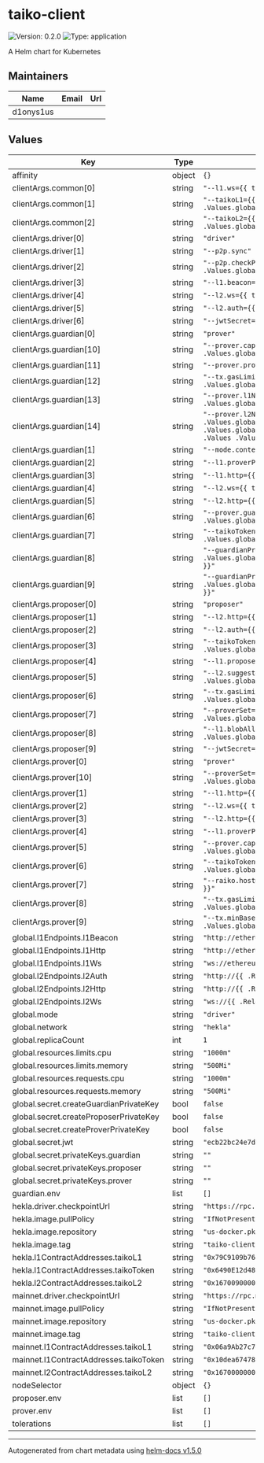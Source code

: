 # taiko-client

![Version: 0.2.0](https://img.shields.io/badge/Version-0.2.0-informational?style=flat-square) ![Type: application](https://img.shields.io/badge/Type-application-informational?style=flat-square)

A Helm chart for Kubernetes

## Maintainers

| Name | Email | Url |
| ---- | ------ | --- |
| d1onys1us |  |  |

## Values

| Key | Type | Default | Description |
|-----|------|---------|-------------|
| affinity | object | `{}` |  |
| clientArgs.common[0] | string | `"--l1.ws={{ tpl .Values.global.l1Endpoints.l1Ws . }}"` |  |
| clientArgs.common[1] | string | `"--taikoL1={{ (index .Values .Values.global.network).l1ContractAddresses.taikoL1 }}"` |  |
| clientArgs.common[2] | string | `"--taikoL2={{ (index .Values .Values.global.network).l2ContractAddresses.taikoL2 }}"` |  |
| clientArgs.driver[0] | string | `"driver"` |  |
| clientArgs.driver[1] | string | `"--p2p.sync"` |  |
| clientArgs.driver[2] | string | `"--p2p.checkPointSyncUrl={{ (index .Values .Values.global.network).driver.checkpointUrl }}"` |  |
| clientArgs.driver[3] | string | `"--l1.beacon={{ tpl .Values.global.l1Endpoints.l1Beacon . }}"` |  |
| clientArgs.driver[4] | string | `"--l2.ws={{ tpl .Values.global.l2Endpoints.l2Ws . }}"` |  |
| clientArgs.driver[5] | string | `"--l2.auth={{ tpl .Values.global.l2Endpoints.l2Auth . }}"` |  |
| clientArgs.driver[6] | string | `"--jwtSecret=/jwtsecret/default"` |  |
| clientArgs.guardian[0] | string | `"prover"` |  |
| clientArgs.guardian[10] | string | `"--prover.capacity={{ (index .Values .Values.global.network).guardian.capacity }}"` |  |
| clientArgs.guardian[11] | string | `"--prover.proveUnassignedBlocks"` |  |
| clientArgs.guardian[12] | string | `"--tx.gasLimit={{ (index .Values .Values.global.network).guardian.txGasLimit }}"` |  |
| clientArgs.guardian[13] | string | `"--prover.l1NodeVersion=\"{{ (index .Values .Values.global.network).guardian.l1NodeInfo }}\""` |  |
| clientArgs.guardian[14] | string | `"--prover.l2NodeVersion=\"driver:{{ (index .Values .Values.global.network).image.tag }}/taiko-geth:{{ (index .Values .Values.global.network).guardian.taikoGethVersion }}/guardian:{{ (index .Values .Values.global.network).image.tag }}"` |  |
| clientArgs.guardian[1] | string | `"--mode.contester"` |  |
| clientArgs.guardian[2] | string | `"--l1.proverPrivKey=$(GUARDIAN_PRIVATE_KEY)"` |  |
| clientArgs.guardian[3] | string | `"--l1.http={{ tpl .Values.global.l1Endpoints.l1Http . }}"` |  |
| clientArgs.guardian[4] | string | `"--l2.ws={{ tpl .Values.global.l2Endpoints.l2Ws . }}"` |  |
| clientArgs.guardian[5] | string | `"--l2.http={{ tpl .Values.global.l2Endpoints.l2Http . }}"` |  |
| clientArgs.guardian[6] | string | `"--prover.guardianProverHealthCheckServerEndpoint={{ (index .Values .Values.global.network).guardian.healthCheckServer }}"` |  |
| clientArgs.guardian[7] | string | `"--taikoToken={{ (index .Values .Values.global.network).l1ContractAddresses.taikoToken }}"` |  |
| clientArgs.guardian[8] | string | `"--guardianProverMinority={{ (index .Values .Values.global.network).guardian.contractAddresses.guardianProverMinority }}"` |  |
| clientArgs.guardian[9] | string | `"--guardianProverMajority={{ (index .Values .Values.global.network).guardian.contractAddresses.guardianProverMajority }}"` |  |
| clientArgs.proposer[0] | string | `"proposer"` |  |
| clientArgs.proposer[1] | string | `"--l2.http={{ tpl .Values.global.l2Endpoints.l2Http . }}"` |  |
| clientArgs.proposer[2] | string | `"--l2.auth={{ tpl .Values.global.l2Endpoints.l2Auth . }}"` |  |
| clientArgs.proposer[3] | string | `"--taikoToken={{ (index .Values .Values.global.network).l1ContractAddresses.taikoToken }}"` |  |
| clientArgs.proposer[4] | string | `"--l1.proposerPrivKey=$(PROPOSER_PRIVATE_KEY)"` |  |
| clientArgs.proposer[5] | string | `"--l2.suggestedFeeRecipient={{ (index .Values .Values.global.network).proposer.suggestedFeeRecipient }}"` |  |
| clientArgs.proposer[6] | string | `"--tx.gasLimit={{ (index .Values .Values.global.network).proposer.txGasLimit }}"` |  |
| clientArgs.proposer[7] | string | `"--proverSet={{ (index .Values .Values.global.network).proposer.proverSetAddress }}"` |  |
| clientArgs.proposer[8] | string | `"--l1.blobAllowed={{ (index .Values .Values.global.network).proposer.blobAllowed }}"` |  |
| clientArgs.proposer[9] | string | `"--jwtSecret=/jwtsecret/default"` |  |
| clientArgs.prover[0] | string | `"prover"` |  |
| clientArgs.prover[10] | string | `"--proverSet={{ (index .Values .Values.global.network).prover.proverSetAddress }}"` |  |
| clientArgs.prover[1] | string | `"--l1.http={{ tpl .Values.global.l1Endpoints.l1Http . }}"` |  |
| clientArgs.prover[2] | string | `"--l2.ws={{ tpl .Values.global.l2Endpoints.l2Ws . }}"` |  |
| clientArgs.prover[3] | string | `"--l2.http={{ tpl .Values.global.l2Endpoints.l2Http . }}"` |  |
| clientArgs.prover[4] | string | `"--l1.proverPrivKey=$(PROVER_PRIVATE_KEY)"` |  |
| clientArgs.prover[5] | string | `"--prover.capacity={{ (index .Values .Values.global.network).prover.capacity }}"` |  |
| clientArgs.prover[6] | string | `"--taikoToken={{ (index .Values .Values.global.network).l1ContractAddresses.taikoToken }}"` |  |
| clientArgs.prover[7] | string | `"--raiko.host={{ (index .Values .Values.global.network).prover.raikoHost }}"` |  |
| clientArgs.prover[8] | string | `"--tx.gasLimit={{ (index .Values .Values.global.network).prover.txGasLimit }}"` |  |
| clientArgs.prover[9] | string | `"--tx.minBaseFee={{ (index .Values .Values.global.network).prover.txMinBaseFee }}"` |  |
| global.l1Endpoints.l1Beacon | string | `"http://ethereum-node-beacon:5052"` |  |
| global.l1Endpoints.l1Http | string | `"http://ethereum-node-execution:8545"` |  |
| global.l1Endpoints.l1Ws | string | `"ws://ethereum-node-execution:8546"` |  |
| global.l2Endpoints.l2Auth | string | `"http://{{ .Release.Name }}-taiko-geth:8551"` |  |
| global.l2Endpoints.l2Http | string | `"http://{{ .Release.Name }}-taiko-geth:8545"` |  |
| global.l2Endpoints.l2Ws | string | `"ws://{{ .Release.Name }}-taiko-geth:8546"` |  |
| global.mode | string | `"driver"` |  |
| global.network | string | `"hekla"` |  |
| global.replicaCount | int | `1` |  |
| global.resources.limits.cpu | string | `"1000m"` |  |
| global.resources.limits.memory | string | `"500Mi"` |  |
| global.resources.requests.cpu | string | `"1000m"` |  |
| global.resources.requests.memory | string | `"500Mi"` |  |
| global.secret.createGuardianPrivateKey | bool | `false` |  |
| global.secret.createProposerPrivateKey | bool | `false` |  |
| global.secret.createProverPrivateKey | bool | `false` |  |
| global.secret.jwt | string | `"ecb22bc24e7d4061f7ed690ccd5846d7d73f5d2b9733267e12f56790398d908a"` |  |
| global.secret.privateKeys.guardian | string | `""` |  |
| global.secret.privateKeys.proposer | string | `""` |  |
| global.secret.privateKeys.prover | string | `""` |  |
| guardian.env | list | `[]` |  |
| hekla.driver.checkpointUrl | string | `"https://rpc.hekla.taiko.xyz"` |  |
| hekla.image.pullPolicy | string | `"IfNotPresent"` |  |
| hekla.image.repository | string | `"us-docker.pkg.dev/evmchain/images/taiko-client"` |  |
| hekla.image.tag | string | `"taiko-client-v0.29.0"` |  |
| hekla.l1ContractAddresses.taikoL1 | string | `"0x79C9109b764609df928d16fC4a91e9081F7e87DB"` |  |
| hekla.l1ContractAddresses.taikoToken | string | `"0x6490E12d480549D333499236fF2Ba6676C296011"` |  |
| hekla.l2ContractAddresses.taikoL2 | string | `"0x1670090000000000000000000000000000010001"` |  |
| mainnet.driver.checkpointUrl | string | `"https://rpc.mainnet.taiko.xyz"` |  |
| mainnet.image.pullPolicy | string | `"IfNotPresent"` |  |
| mainnet.image.repository | string | `"us-docker.pkg.dev/evmchain/images/taiko-client"` |  |
| mainnet.image.tag | string | `"taiko-client-v0.29.0"` |  |
| mainnet.l1ContractAddresses.taikoL1 | string | `"0x06a9Ab27c7e2255df1815E6CC0168d7755Feb19a"` |  |
| mainnet.l1ContractAddresses.taikoToken | string | `"0x10dea67478c5F8C5E2D90e5E9B26dBe60c54d800"` |  |
| mainnet.l2ContractAddresses.taikoL2 | string | `"0x1670000000000000000000000000000000010001"` |  |
| nodeSelector | object | `{}` |  |
| proposer.env | list | `[]` |  |
| prover.env | list | `[]` |  |
| tolerations | list | `[]` |  |

----------------------------------------------
Autogenerated from chart metadata using [helm-docs v1.5.0](https://github.com/norwoodj/helm-docs/releases/v1.5.0)
